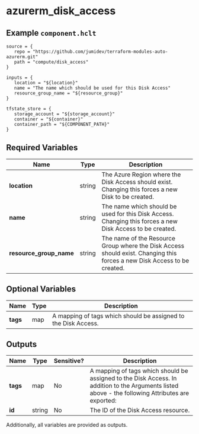 # azurerm_disk_access



## Example `component.hclt`

```hcl
source = {
   repo = "https://github.com/jumidev/terraform-modules-auto-azurerm.git"   
   path = "compute/disk_access"   
}

inputs = {
   location = "${location}"   
   name = "The name which should be used for this Disk Access"   
   resource_group_name = "${resource_group}"   
}

tfstate_store = {
   storage_account = "${storage_account}"   
   container = "${container}"   
   container_path = "${COMPONENT_PATH}"   
}

```

## Required Variables

| Name | Type |  Description |
| ---- | --------- |  ----------- |
| **location** | string |  The Azure Region where the Disk Access should exist. Changing this forces a new Disk to be created. | 
| **name** | string |  The name which should be used for this Disk Access. Changing this forces a new Disk Access to be created. | 
| **resource_group_name** | string |  The name of the Resource Group where the Disk Access should exist. Changing this forces a new Disk Access to be created. | 

## Optional Variables

| Name | Type |  Description |
| ---- | --------- |  ----------- |
| **tags** | map |  A mapping of tags which should be assigned to the Disk Access. | 



## Outputs

| Name | Type | Sensitive? | Description |
| ---- | ---- | --------- | --------- |
| **tags** | map | No  | A mapping of tags which should be assigned to the Disk Access. In addition to the Arguments listed above - the following Attributes are exported: | 
| **id** | string | No  | The ID of the Disk Access resource. | 

Additionally, all variables are provided as outputs.
